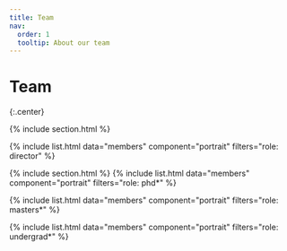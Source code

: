 ```yaml
---
title: Team
nav:
  order: 1
  tooltip: About our team
---
```


# Team
{:.center}

{% include section.html %}

<!-- Director -->
{% include list.html data="members" component="portrait" filters="role: director" %}

<!-- PhD Students -->
{% include section.html %}
{% include list.html data="members" component="portrait" filters="role: phd*" %}

<!-- MS Students -->
{% include list.html data="members" component="portrait" filters="role: masters*" %}

<!-- Undergrad students -->
{% include list.html data="members" component="portrait" filters="role: undergrad*" %}

<!-- Alumnis -->